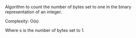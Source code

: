 Algorithm to count the number of bytes set to one in the binary representation of an integer.

Complexity: O(s) 

Where s is the number of bytes set to 1.
